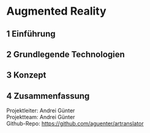 # **Augmented Reality**## 1 Einführung## 2 Grundlegende Technologien## 3 Konzept## 4 Zusammenfassung  Projektleiter: Andrei Günter  Projektteam: Andrei Günter  Github-Repo: https://github.com/aguenter/artranslator